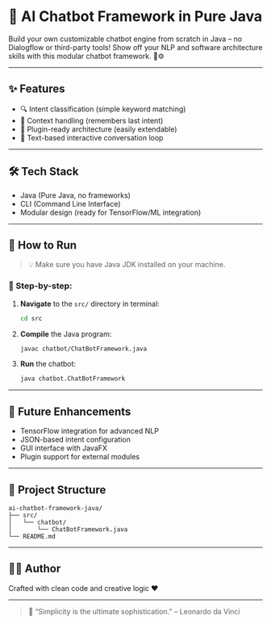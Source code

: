 
# 🤖 AI Chatbot Framework in Pure Java

Build your own customizable chatbot engine from scratch in Java – no Dialogflow or third-party tools! Show off your NLP and software architecture skills with this modular chatbot framework. 💬⚙️

---

## ✨ Features

- 🔍 Intent classification (simple keyword matching)
- 🧠 Context handling (remembers last intent)
- 🔌 Plugin-ready architecture (easily extendable)
- 💬 Text-based interactive conversation loop

---

## 🛠️ Tech Stack

- Java (Pure Java, no frameworks)
- CLI (Command Line Interface)
- Modular design (ready for TensorFlow/ML integration)

---

## 🚀 How to Run

> 💡 Make sure you have Java JDK installed on your machine.

### 📁 Step-by-step:

1. **Navigate** to the `src/` directory in terminal:
   ```bash
   cd src
   ```

2. **Compile** the Java program:
   ```bash
   javac chatbot/ChatBotFramework.java
   ```

3. **Run** the chatbot:
   ```bash
   java chatbot.ChatBotFramework
   ```

---

## 🧠 Future Enhancements

- TensorFlow integration for advanced NLP
- JSON-based intent configuration
- GUI interface with JavaFX
- Plugin support for external modules

---

## 📂 Project Structure

```
ai-chatbot-framework-java/
├── src/
│   └── chatbot/
│       └── ChatBotFramework.java
└── README.md
```

---

## 🧑‍💻 Author

Crafted with clean code and creative logic ❤️

---

> 💬 “Simplicity is the ultimate sophistication.” – Leonardo da Vinci
